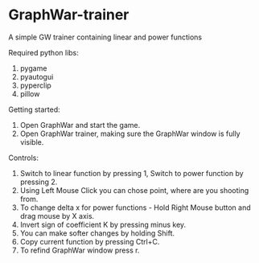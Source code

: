 # GraphWar-trainer
A simple GW trainer containing linear and power functions

Required python libs:
1. pygame
2. pyautogui
3. pyperclip
4. pillow

Getting started:
1. Open GraphWar and start the game.
2. Open GraphWar trainer, making sure the GraphWar window is fully visible.

Controls:
1. Switch to linear function by pressing 1, Switch to power function by pressing 2.
2. Using Left Mouse Click you can chose point, where are you shooting from.
3. To change delta x for power functions - Hold Right Mouse button and drag mouse by X axis.
4. Invert sign of coefficient K by pressing minus key.
5. You can make softer changes by holding Shift.
6. Copy current function by pressing Ctrl+C.
7. To refind GraphWar window press r.
